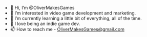 - 👋 Hi, I’m @OliverMakesGames
- 👀 I’m interested in video game development and marketing.
- 🌱 I’m currently learning a little bit of everything, all of the time.
- 💞️ I love being an indie game dev.
- 📫 How to reach me - OliverMakesGames@gmail.com
